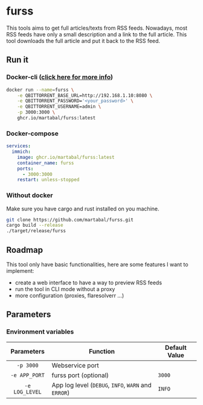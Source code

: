 # furss

This tools aims to get full articles/texts from RSS feeds. Nowadays, most RSS feeds have only a small description and a link to the full article. This tool downloads the full article and put it back to the RSS feed.

## Run it

### Docker-cli ([click here for more info](https://docs.docker.com/engine/reference/commandline/cli/))

```sh
docker run --name=furss \
    -e QBITTORRENT_BASE_URL=http://192.168.1.10:8080 \
    -e QBITTORRENT_PASSWORD='<your_password>' \
    -e QBITTORRENT_USERNAME=admin \
    -p 3000:3000 \
    ghcr.io/martabal/furss:latest
```

### Docker-compose

```yaml
services:
  immich:
    image: ghcr.io/martabal/furss:latest
    container_name: furss
    ports:
      - 3000:3000
    restart: unless-stopped
```

### Without docker

Make sure you have cargo and rust installed on you machine.

```sh
git clone https://github.com/martabal/furss.git
cargo build --release
./target/release/furss
```

## Roadmap

This tool only have basic functionalities, here are some features I want to implement:

- create a web interface to have a way to preview RSS feeds
- run the tool in CLI mode without a proxy
- more configuration (proxies, flaresolverr ...)

## Parameters

### Environment variables

|   Parameters   | Function                                            | Default Value |
| :------------: | --------------------------------------------------- | ------------- |
|   `-p 3000`    | Webservice port                                     |               |
| `-e APP_PORT`  | furss port (optional)                               | `3000`        |
| `-e LOG_LEVEL` | App log level (`DEBUG`, `INFO`, `WARN` and `ERROR`) | `INFO`        |
